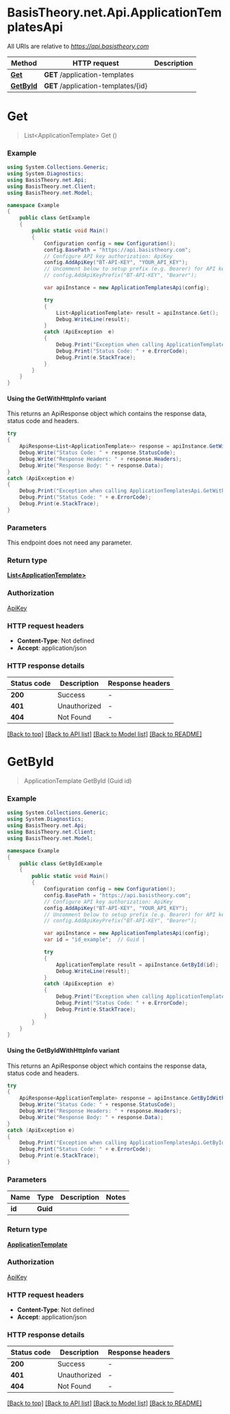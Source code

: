 # BasisTheory.net.Api.ApplicationTemplatesApi

All URIs are relative to *https://api.basistheory.com*

| Method | HTTP request | Description |
|--------|--------------|-------------|
| [**Get**](ApplicationTemplatesApi.md#get) | **GET** /application-templates |  |
| [**GetById**](ApplicationTemplatesApi.md#getbyid) | **GET** /application-templates/{id} |  |

<a name="get"></a>
# **Get**
> List&lt;ApplicationTemplate&gt; Get ()



### Example
```csharp
using System.Collections.Generic;
using System.Diagnostics;
using BasisTheory.net.Api;
using BasisTheory.net.Client;
using BasisTheory.net.Model;

namespace Example
{
    public class GetExample
    {
        public static void Main()
        {
            Configuration config = new Configuration();
            config.BasePath = "https://api.basistheory.com";
            // Configure API key authorization: ApiKey
            config.AddApiKey("BT-API-KEY", "YOUR_API_KEY");
            // Uncomment below to setup prefix (e.g. Bearer) for API key, if needed
            // config.AddApiKeyPrefix("BT-API-KEY", "Bearer");

            var apiInstance = new ApplicationTemplatesApi(config);

            try
            {
                List<ApplicationTemplate> result = apiInstance.Get();
                Debug.WriteLine(result);
            }
            catch (ApiException  e)
            {
                Debug.Print("Exception when calling ApplicationTemplatesApi.Get: " + e.Message);
                Debug.Print("Status Code: " + e.ErrorCode);
                Debug.Print(e.StackTrace);
            }
        }
    }
}
```

#### Using the GetWithHttpInfo variant
This returns an ApiResponse object which contains the response data, status code and headers.

```csharp
try
{
    ApiResponse<List<ApplicationTemplate>> response = apiInstance.GetWithHttpInfo();
    Debug.Write("Status Code: " + response.StatusCode);
    Debug.Write("Response Headers: " + response.Headers);
    Debug.Write("Response Body: " + response.Data);
}
catch (ApiException e)
{
    Debug.Print("Exception when calling ApplicationTemplatesApi.GetWithHttpInfo: " + e.Message);
    Debug.Print("Status Code: " + e.ErrorCode);
    Debug.Print(e.StackTrace);
}
```

### Parameters
This endpoint does not need any parameter.
### Return type

[**List&lt;ApplicationTemplate&gt;**](ApplicationTemplate.md)

### Authorization

[ApiKey](../README.md#ApiKey)

### HTTP request headers

 - **Content-Type**: Not defined
 - **Accept**: application/json


### HTTP response details
| Status code | Description | Response headers |
|-------------|-------------|------------------|
| **200** | Success |  -  |
| **401** | Unauthorized |  -  |
| **404** | Not Found |  -  |

[[Back to top]](#) [[Back to API list]](../README.md#documentation-for-api-endpoints) [[Back to Model list]](../README.md#documentation-for-models) [[Back to README]](../README.md)

<a name="getbyid"></a>
# **GetById**
> ApplicationTemplate GetById (Guid id)



### Example
```csharp
using System.Collections.Generic;
using System.Diagnostics;
using BasisTheory.net.Api;
using BasisTheory.net.Client;
using BasisTheory.net.Model;

namespace Example
{
    public class GetByIdExample
    {
        public static void Main()
        {
            Configuration config = new Configuration();
            config.BasePath = "https://api.basistheory.com";
            // Configure API key authorization: ApiKey
            config.AddApiKey("BT-API-KEY", "YOUR_API_KEY");
            // Uncomment below to setup prefix (e.g. Bearer) for API key, if needed
            // config.AddApiKeyPrefix("BT-API-KEY", "Bearer");

            var apiInstance = new ApplicationTemplatesApi(config);
            var id = "id_example";  // Guid | 

            try
            {
                ApplicationTemplate result = apiInstance.GetById(id);
                Debug.WriteLine(result);
            }
            catch (ApiException  e)
            {
                Debug.Print("Exception when calling ApplicationTemplatesApi.GetById: " + e.Message);
                Debug.Print("Status Code: " + e.ErrorCode);
                Debug.Print(e.StackTrace);
            }
        }
    }
}
```

#### Using the GetByIdWithHttpInfo variant
This returns an ApiResponse object which contains the response data, status code and headers.

```csharp
try
{
    ApiResponse<ApplicationTemplate> response = apiInstance.GetByIdWithHttpInfo(id);
    Debug.Write("Status Code: " + response.StatusCode);
    Debug.Write("Response Headers: " + response.Headers);
    Debug.Write("Response Body: " + response.Data);
}
catch (ApiException e)
{
    Debug.Print("Exception when calling ApplicationTemplatesApi.GetByIdWithHttpInfo: " + e.Message);
    Debug.Print("Status Code: " + e.ErrorCode);
    Debug.Print(e.StackTrace);
}
```

### Parameters

| Name | Type | Description | Notes |
|------|------|-------------|-------|
| **id** | **Guid** |  |  |

### Return type

[**ApplicationTemplate**](ApplicationTemplate.md)

### Authorization

[ApiKey](../README.md#ApiKey)

### HTTP request headers

 - **Content-Type**: Not defined
 - **Accept**: application/json


### HTTP response details
| Status code | Description | Response headers |
|-------------|-------------|------------------|
| **200** | Success |  -  |
| **401** | Unauthorized |  -  |
| **404** | Not Found |  -  |

[[Back to top]](#) [[Back to API list]](../README.md#documentation-for-api-endpoints) [[Back to Model list]](../README.md#documentation-for-models) [[Back to README]](../README.md)

